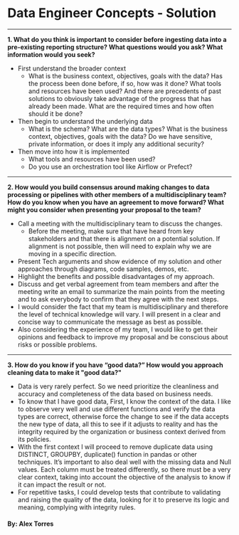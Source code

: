 # Data Engineer Concepts - Solution

___
**1. What do you think is important to consider before ingesting data into a
   pre-existing reporting structure? What questions would you ask? What
   information would you seek?**

* First understand the broader context
  * What is the business context, objectives, goals with the data?   Has the process been done before, if so, how was it done? What tools and resources have been used? And there are precedents of past solutions to obviously take advantage of the progress that has already been made.   What are the required times and how often should it be done?
* Then begin to understand the underlying data
  * What is the schema? What are the data types? What is the business context, objectives, goals with the data? Do we have sensitive, private information, or does it imply any additional security? 
* Then move into how it is implemented
  * What tools and resources have been used?
  * Do you use an orchestration tool like Airflow or Prefect?

___

**2. How would you build consensus around making changes to data processing or
   pipelines with other members of a multidisciplinary team? How do you know
   when you have an agreement to move forward? What might you consider when
   presenting your proposal to the team?**

* Call a meeting with the multidisciplinary team to discuss the changes. 
  * Before the meeting, make sure that have heard from key stakeholders and that there is alignment on a potential solution. If alignment is not possible, then will need to explain why we are moving in a specific direction.
* Present Tech arguments and show evidence of my solution and other approaches through diagrams, code samples, demos, etc. 
* Highlight the benefits and possible disadvantages of my approach.
* Discuss and get verbal agreement from team members and after the meeting write an email to summarize the main points from the meeting and to ask everybody to confirm that they agree with the next steps. 
* I would consider the fact that my team is multidisciplinary and therefore the level of technical knowledge will vary. I will present in a clear and concise way to communicate the message as best as possible. 
* Also considering the experience of my team, I would like to get their opinions and feedback to improve my proposal and be conscious about risks or possible problems. 

___

**3. How do you know if you have “good data?” How would you approach cleaning data
   to make it "good data?"**

* Data is very rarely perfect. So we need prioritize the cleanliness and accuracy and completeness of the data based on business needs.  
* To know that I have good data, First, I know the context of the data. I like to observe very well and use different 
functions and verify the data types are correct, otherwise force the change to see if the data accepts the new type of data, 
 all this to see if it adjusts to reality and has the integrity required by the organization or business context derived from its policies. 
* With the first context I will proceed to remove duplicate data using DISTINCT, GROUPBY, duplicate() function in pandas or other techniques. It’s important to also deal well with the missing data and Null values. Each column must be treated differently, so there must be a very clear context, taking into account the objective of the analysis to know if it can impact the result or not. 
* For repetitive tasks, I could develop tests that contribute to validating and raising the quality of the data, looking for it to preserve its logic and meaning, complying with integrity rules.


#### By: Alex Torres